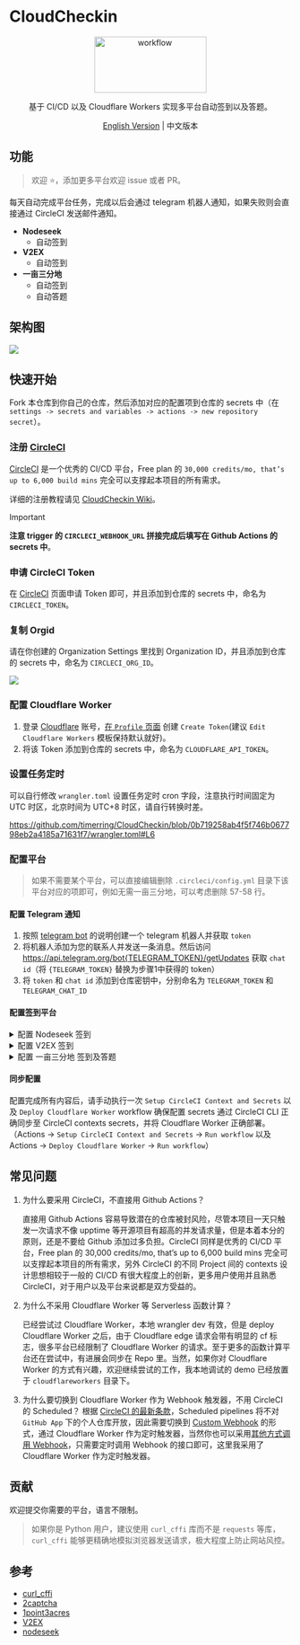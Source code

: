 # CloudCheckin

<div align="center">
  <picture>
    <img src="https://cdn.jsdelivr.net/gh/timerring/scratchpad2023/2024/2025-06-01-17-47-19.png" alt="workflow"  width="200" height="100"/>
  </picture>

基于 CI/CD 以及 Cloudflare Workers 实现多平台自动签到以及答题。

[English Version](./README-en.md) |
中文版本
</div>

## 功能
> 欢迎 :star:，添加更多平台欢迎 issue 或者 PR。

每天自动完成平台任务，完成以后会通过 telegram 机器人通知，如果失败则会直接通过 CircleCI 发送邮件通知。

- **Nodeseek**
  - 自动签到
- **V2EX**
  - 自动签到
- **一亩三分地**
  - 自动签到
  - 自动答题

## 架构图

![](https://cdn.jsdelivr.net/gh/timerring/scratchpad2023/2024/2025-06-01-17-53-56.png)

## 快速开始

Fork 本仓库到你自己的仓库，然后添加对应的配置项到仓库的 secrets 中（在 `settings -> secrets and variables -> actions -> new repository secret`）。

### 注册 [CircleCI](https://circleci.com/)

[CircleCI](https://circleci.com/) 是一个优秀的 CI/CD 平台，Free plan 的 `30,000 credits/mo, that’s up to 6,000 build mins` 完全可以支撑起本项目的所有需求。

详细的注册教程请见 [CloudCheckin Wiki](https://github.com/timerring/CloudCheckin/wiki/CircleCI-Registeration)。

> [!IMPORTANT]
> **注意 trigger 的 `CIRCLECI_WEBHOOK_URL` 拼接完成后填写在 Github Actions 的 secrets 中**。

### 申请 CircleCI Token

在 [CircleCI](https://app.circleci.com/settings/user/tokens) 页面申请 Token 即可，并且添加到仓库的 secrets 中，命名为 `CIRCLECI_TOKEN`。

### 复制 Orgid

请在你创建的 Organization Settings 里找到 Organization ID，并且添加到仓库的 secrets 中，命名为 `CIRCLECI_ORG_ID`。

![](https://cdn.jsdelivr.net/gh/timerring/scratchpad2023/2024/2025-05-30-13-25-46.png)

### 配置 Cloudflare Worker

1. 登录 [Cloudflare](https://dash.cloudflare.com/login) 账号，[在 `Profile` 页面](https://dash.cloudflare.com/profile/api-tokens) 创建 `Create Token`(建议 `Edit Cloudflare Workers` 模板保持默认就好)。
2. 将该 Token 添加到仓库的 secrets 中，命名为 `CLOUDFLARE_API_TOKEN`。

### 设置任务定时

可以自行修改 `wrangler.toml` 设置任务定时 cron 字段，注意执行时间固定为 UTC 时区，北京时间为 UTC+8 时区，请自行转换时差。

https://github.com/timerring/CloudCheckin/blob/0b719258ab4f5f746b067798eb2a4185a71631f7/wrangler.toml#L6

### 配置平台

> 如果不需要某个平台，可以直接编辑删除 `.circleci/config.yml` 目录下该平台对应的项即可，例如无需一亩三分地，可以考虑删除 57-58 行。

#### 配置 Telegram 通知

1. 按照 [telegram bot](https://core.telegram.org/bots/features#botfather) 的说明创建一个 telegram 机器人并获取 `token`
2. 将机器人添加为您的联系人并发送一条消息。然后访问 https://api.telegram.org/bot{TELEGRAM_TOKEN}/getUpdates 获取 `chat id`（将 `{TELEGRAM_TOKEN}` 替换为步骤1中获得的 token）
3. 将 `token` 和 `chat id` 添加到仓库密钥中，分别命名为 `TELEGRAM_TOKEN` 和 `TELEGRAM_CHAT_ID`

#### 配置签到平台

<details>
<summary>配置 Nodeseek 签到</summary>

1. 从 Nodeseek 网站获取 `cookie`（获取方法请参考 [COOKIE 获取教程](https://blog.timerring.com/posts/the-way-to-get-cookie/)）
2. 将 `cookie` 添加到仓库密钥中，命名为 `NODESEEK_COOKIE`
</details>


<details>
<summary>配置 V2EX 签到</summary>

1. 从 V2EX 网站获取 `cookie`（获取方法请参考 [COOKIE 获取教程](https://blog.timerring.com/posts/the-way-to-get-cookie/)）
2. 注意，由于 V2EX 的 cookie 包含 `"` 以及 `$` 特殊字符，可能会导致 sh 中传递 secrets 失败，因此需要转义这两个特殊字符，简单替换脚本为 `echo '你的V2EX cookie' | sed 's/["$]/\\&/g'`。
3. 将转义后的 `cookie` 添加到仓库密钥中，命名为 `V2EX_COOKIE`
</details>

<details>
<summary>配置 一亩三分地 签到及答题</summary>

1. 从 一亩三分地 网站获取 `cookie`（获取方法请参考 [COOKIE 获取教程](https://blog.timerring.com/posts/the-way-to-get-cookie/)）
2. 将 `cookie` 添加到仓库密钥中，命名为 `ONEPOINT3ACRES_COOKIE`
3. 从 [2captcha](https://2captcha.com/) 充值获取 `api key`，(由于一亩三分地的签到以及答题需要通过 Cloudflare Turnstile 的验证，因此这里通过 2captcha 的 api 来解决验证问题)
   - 注意： 2captcha 的 api 需要付费，3 美元起充，支持支付宝。每次成功通过验证约 0.00145 美元，3 美元能用 2068 次，约 2.83 年。
4. 将 `api key` 添加到仓库密钥中，命名为 `TWOCAPTCHA_APIKEY`
</details>

#### 同步配置

配置完成所有内容后，请手动执行一次 `Setup CircleCI Context and Secrets` 以及 `Deploy Cloudflare Worker` workflow 确保配置 secrets 通过 CircleCI CLI 正确同步至 CircleCI contexts secrets，并将 Cloudflare Worker 正确部署。（Actions -> `Setup CircleCI Context and Secrets` -> `Run workflow` 以及 Actions -> `Deploy Cloudflare Worker` -> `Run workflow`）

## 常见问题

1. 为什么要采用 CircleCI，不直接用 Github Actions？
   
   直接用 Github Actions 容易导致潜在的仓库被封风险，尽管本项目一天只触发一次请求不像 upptime 等开源项目有超高的并发请求量，但是本着本分的原则，还是不要给 Github 添加过多负担。CircleCI 同样是优秀的 CI/CD 平台，Free plan 的 30,000 credits/mo, that’s up to 6,000 build mins 完全可以支撑起本项目的所有需求，另外 CircleCI 的不同 Project 间的 contexts 设计思想相较于一般的 CI/CD 有很大程度上的创新，更多用户使用并且熟悉 CircleCI，对于用户以及平台来说都是双方受益的。

2. 为什么不采用 Cloudflare Worker 等 Serverless 函数计算？
   
   已经尝试过 Cloudflare Worker，本地 wrangler dev 有效，但是 deploy Cloudflare Worker 之后，由于 Cloudflare edge 请求会带有明显的 cf 标志，很多平台已经限制了 Cloudflare Worker 的请求。至于更多的函数计算平台还在尝试中，有进展会同步在 Repo 里。当然，如果你对 Cloudflare Worker 的方式有兴趣，欢迎继续尝试的工作，我本地调试的 demo 已经放置于 `cloudflareworkers` 目录下。

3. 为什么要切换到 Cloudflare Worker 作为 Webhook 触发器，不用 CircleCI 的 Scheduled？
   根据 [CircleCI 的最新条款](https://circleci.com/docs/version-control-system-integration-overview/#pipeline-triggers-and-integrations)，Scheduled pipelines 将不对 `GitHub App` 下的个人仓库开放，因此需要切换到 [Custom Webhook](https://circleci.com/docs/custom-webhooks/) 的形式，通过 Cloudflare Worker 作为定时触发器，当然你也可以采用[其他方式调用 Webhook](https://circleci.com/docs/triggers-overview/#trigger-a-pipeline-from-a-custom-webhook)，只需要定时调用 Webhook 的接口即可，这里我采用了 Cloudflare Worker 作为定时触发器。

## 贡献

欢迎提交你需要的平台，语言不限制。

> 如果你是 Python 用户，建议使用 `curl_cffi` 库而不是 `requests` 等库，`curl_cffi` 能够更精确地模拟浏览器发送请求，极大程度上防止网站风控。

## 参考
- [curl_cffi](https://github.com/lexiforest/curl_cffi)
- [2captcha](https://github.com/2captcha/2captcha-python)
- [1point3acres](https://github.com/harryhare/1point3acres)
- [V2EX](https://github.com/CruiseTian/action-hub)
- [nodeseek](https://github.com/xinycai/nodeseek_signin)